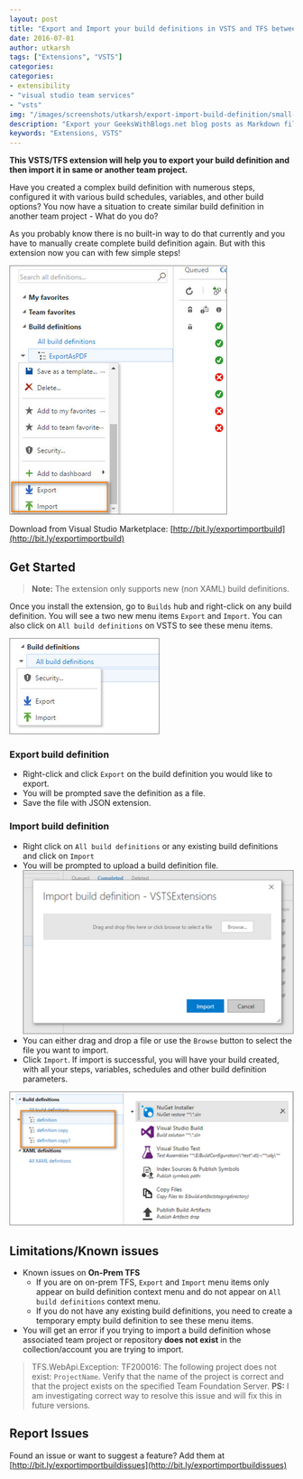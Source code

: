 ```yaml
---
layout: post
title: "Export and Import your build definitions in VSTS and TFS between team projects"
date: 2016-07-01
author: utkarsh 
tags: ["Extensions", "VSTS"]
categories:
categories:
- extensibility
- "visual studio team services"
- "vsts"
img: "/images/screenshots/utkarsh/export-import-build-definition/small-context-menu.png"
description: "Export your GeeksWithBlogs.net blog posts as Markdown files"
keywords: "Extensions, VSTS"
---
```


**This VSTS/TFS extension will help you to export your build definition and then import it in same or another team project.**

Have you created a complex build definition with numerous steps, configured it with various build schedules, variables, and other build options? You now have a situation to create similar build definition in another team project - What do you do?

As you probably know there is no built-in way to do that currently and you have to manually create complete build definition again. But with this extension now you can with few simple steps!

<!--more--> 

![Context Menu](/images/screenshots/utkarsh/export-import-build-definition/context-menu.png)

Download from Visual Studio Marketplace: [http://bit.ly/exportimportbuild](http://bit.ly/exportimportbuild)

## Get Started ##

> **Note:** The extension only supports new (non XAML) build definitions.

Once you install the extension, go to `Builds` hub and right-click on any build definition. You will see a two new menu items `Export` and `Import`. You can also click on `All build definitions` on VSTS to see these menu items. 

![All Definitions Menu](/images/screenshots/utkarsh/export-import-build-definition/small-context-menu.png)

### Export build definition ###

- Right-click and click `Export` on the build definition you would like to export.
- You will be prompted save the definition as a file.
- Save the file with JSON extension.

### Import build definition ### 

- Right click on `All build definitions` or any existing build definitions and click on `Import`
- You will be prompted to upload a build definition file. 
	![Import Dialog](/images/screenshots/utkarsh/export-import-build-definition/import-dialog.png)
- You can either drag and drop a file or use the `Browse` button to select the file you want to import.
- Click `Import`. If import is successful, you will have your build created, with all your steps, variables, schedules and other build definition parameters.

![DefinotionCopy](/images/screenshots/utkarsh/export-import-build-definition/definition.png)

## Limitations/Known issues

- Known issues on **On-Prem TFS**
	- If you are on on-prem TFS, `Export` and `Import` menu items only appear on build definition context menu and do not appear on `All build definitions` context menu.
	- If you do not have any existing build definitions, you need to create a temporary empty build definition to see these menu items.
- You will get an error if you trying to import a build definition whose associated team project or repository **does not exist** in the collection/account you are trying to import.
> TFS.WebApi.Exception: TF200016: The following project does not exist: `ProjectName`. Verify that the name of the project is correct and that the project exists on the specified Team Foundation Server.
**PS:** I am investigating correct way to resolve this issue and will fix this in future versions.

## Report Issues
Found an issue or want to suggest a feature? Add them at [http://bit.ly/exportimportbuildissues](http://bit.ly/exportimportbuildissues)